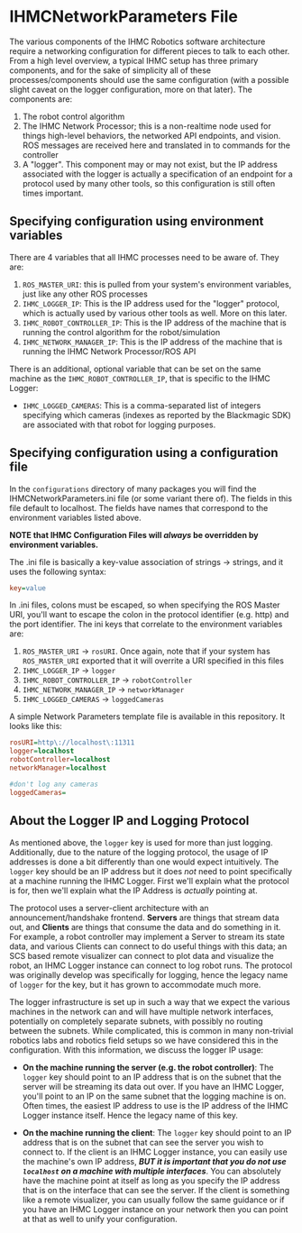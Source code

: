 # IHMCNetworkParameters File

The various components of the IHMC Robotics software architecture require a networking configuration for different pieces to talk to each other. From a high level overview, a typical IHMC setup has three primary components, and for the sake of simplicity all of these processes/components should use the same configuration (with a possible slight caveat on the logger configuration, more on that later). The components are:

1. The robot control algorithm
2. The IHMC Network Processor; this is a non-realtime node used for things high-level behaviors, the networked API endpoints, and vision. ROS messages are received here and translated in to commands for the controller
3. A "logger". This component may or may not exist, but the IP address associated with the logger is actually a specification of an endpoint for a protocol used by many other tools, so this configuration is still often times important.

## Specifying configuration using environment variables

There are 4 variables that all IHMC processes need to be aware of. They are:

1. `ROS_MASTER_URI`: this is pulled from your system's environment variables, just like any other ROS processes
2. `IHMC_LOGGER_IP`: This is the IP address used for the "logger" protocol, which is actually used by various other tools as well. More on this later.
3. `IHMC_ROBOT_CONTROLLER_IP`: This is the IP address of the machine that is running the control algorithm for the robot/simulation
4. `IHMC_NETWORK_MANAGER_IP`: This is the IP address of the machine that is running the IHMC Network Processor/ROS API

There is an additional, optional variable that can be set on the same machine as the `IHMC_ROBOT_CONTROLLER_IP`, that is specific to the IHMC Logger:

- `IHMC_LOGGED_CAMERAS`: This is a comma-separated list of integers specifying which cameras (indexes as reported by the Blackmagic SDK) are associated with that robot for logging purposes.

## Specifying configuration using a configuration file

In the `configurations` directory of many packages you will find the IHMCNetworkParameters.ini file (or some variant there of). The fields in this file default to localhost. The fields have names that correspond to the environment variables listed above.

**NOTE that IHMC Configuration Files will *always* be overridden by environment variables.**

The .ini file is basically a key-value association of strings -> strings, and it uses the following syntax:

```ini
key=value
```

In .ini files, colons must be escaped, so when specifying the ROS Master URI, you'll want to escape the colon in the protocol identifier (e.g. http) and the port identifier.  The ini keys that correlate to the environment variables are:

1. `ROS_MASTER_URI` -> `rosURI`. Once again, note that if your system has `ROS_MASTER_URI` exported that it will overrite a URI specified in this files
2. `IHMC_LOGGER_IP` -> `logger`
3. `IHMC_ROBOT_CONTROLLER_IP` -> `robotController`
4. `IHMC_NETWORK_MANAGER_IP` -> `networkManager`
5. `IHMC_LOGGED_CAMERAS` -> `loggedCameras`

A simple Network Parameters template file is available in this repository. It looks like this:

```ini
rosURI=http\://localhost\:11311
logger=localhost
robotController=localhost
networkManager=localhost

#don't log any cameras
loggedCameras=
```

## About the Logger IP and Logging Protocol

As mentioned above, the `logger` key is used for more than just logging. Additionally, due to the nature of the logging protocol, the usage of IP addresses is done a bit differently than one would expect intuitively. The `logger` key should be an IP address but it does *not* need to point specifically at a machine running the IHMC Logger. First we'll explain what the protocol is for, then we'll explain what the IP Address is *actually* pointing at.

The protocol uses a server-client architecture with an announcement/handshake frontend. **Servers** are things that stream data out, and **Clients** are things that consume the data and do something in it. For example, a robot controller may implement a Server to stream its state data, and various Clients can connect to do useful things with this data; an SCS based remote visualizer can connect to plot data and visualize the robot, an IHMC Logger instance can connect to log robot runs. The protocol was originally develop was specifically for logging, hence the legacy name of `logger` for the key, but it has grown to accommodate much more.

The logger infrastructure is set up in such a way that we expect the various machines in the network can and will have multiple network interfaces, potentially on completely separate subnets, with possibly no routing between the subnets. While complicated, this is common in many non-trivial robotics labs and robotics field setups so we have considered this in the configuration. With this information, we discuss the logger IP usage:

- **On the machine running the server (e.g. the robot controller)**: The `logger` key should point to an IP address that is on the subnet that the server will be streaming its data out over. If you have an IHMC Logger, you'll point to an IP on the same subnet that the logging machine is on. Often times, the easiest IP address to use is the IP address of the IHMC Logger instance itself. Hence the legacy name of this key.

- **On the machine running the client**: The `logger` key should point to an IP address that is on the subnet that can see the server you wish to connect to. If the client is an IHMC Logger instance, you can easily use the machine's own IP address, ***BUT it is important that you do not use `localhost` on a machine with multiple interfaces***. You can absolutely have the machine point at itself as long as you specify the IP address that is on the interface that can see the server. If the client is something like a remote visualizer, you can usually follow the same guidance or if you have an IHMC Logger instance on your network then you can point at that as well to unify your configuration.
